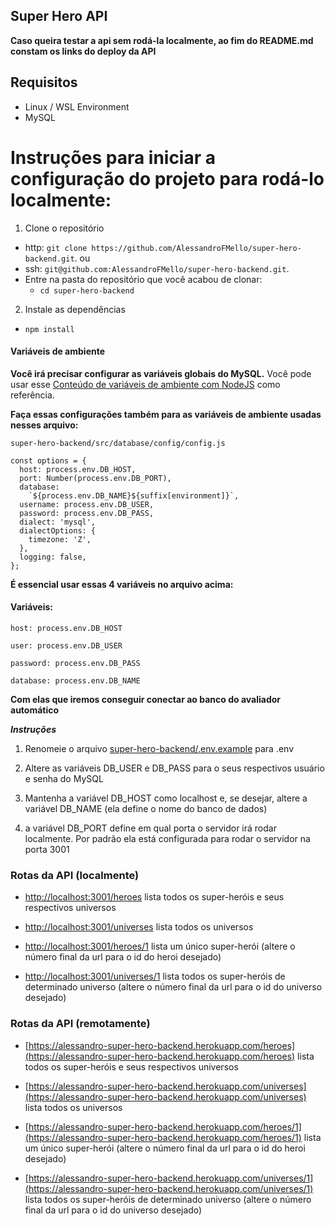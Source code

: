 ## Super Hero API

**Caso queira testar a api sem rodá-la localmente, ao fim do README.md constam os links do deploy da API** 

## Requisitos
* Linux / WSL Environment
* MySQL

# Instruções para iniciar a configuração do projeto para rodá-lo localmente:

1. Clone o repositório
  * http: `git clone https://github.com/AlessandroFMello/super-hero-backend.git`.
  ou
  * ssh: `git@github.com:AlessandroFMello/super-hero-backend.git`.
  * Entre na pasta do repositório que você acabou de clonar:
    * `cd super-hero-backend`

2. Instale as dependências
  * `npm install`


#### Variáveis de ambiente

**Você irá precisar configurar as variáveis globais do MySQL.** Você pode usar esse [Conteúdo de variáveis de ambiente com NodeJS](https://blog.rocketseat.com.br/variaveis-ambiente-nodejs/) como referência.

**Faça essas configurações também para as variáveis de ambiente usadas nesses arquivo:**

`super-hero-backend/src/database/config/config.js`

```
const options = {
  host: process.env.DB_HOST,
  port: Number(process.env.DB_PORT),
  database:
    `${process.env.DB_NAME}${suffix[environment]}`,
  username: process.env.DB_USER,
  password: process.env.DB_PASS,
  dialect: 'mysql',
  dialectOptions: {
    timezone: 'Z',
  },
  logging: false,
};

```

**É essencial usar essas 4 variáveis no arquivo acima:**

#### Variáveis:

`host: process.env.DB_HOST`

`user: process.env.DB_USER`

`password: process.env.DB_PASS`

`database: process.env.DB_NAME`

**Com elas que iremos conseguir conectar ao banco do avaliador automático**

***Instruções***
1. Renomeie o arquivo [super-hero-backend/.env.example](super-hero-backend/.env.example) para .env

2. Altere as variáveis DB_USER e DB_PASS para o seus respectivos usuário e senha do MySQL

3. Mantenha a variável DB_HOST como localhost e, se desejar, altere a variável DB_NAME (ela define o nome do banco de dados)

4. a variável DB_PORT define em qual porta o servidor irá rodar localmente. Por padrão ela está configurada para rodar o servidor na porta 3001

### Rotas da API (localmente)

* [http://localhost:3001/heroes](http://localhost:3001/heroes) lista todos os super-heróis e seus respectivos universos

* [http://localhost:3001/universes](http://localhost:3001/universes) lista todos os universos

* [http://localhost:3001/heroes/1](http://localhost:3001/heroes/1) lista um único super-herói (altere o número final da url para o id do heroi desejado)

* [http://localhost:3001/universes/1](http://localhost:3001/universes/1) lista todos os super-heróis de determinado universo (altere o número final da url para o id do universo desejado)

### Rotas da API (remotamente)

* [https://alessandro-super-hero-backend.herokuapp.com/heroes](https://alessandro-super-hero-backend.herokuapp.com/heroes) lista todos os super-heróis e seus respectivos universos

* [https://alessandro-super-hero-backend.herokuapp.com/universes](https://alessandro-super-hero-backend.herokuapp.com/universes) lista todos os universos

* [https://alessandro-super-hero-backend.herokuapp.com/heroes/1](https://alessandro-super-hero-backend.herokuapp.com/heroes/1) lista um único super-herói (altere o número final da url para o id do heroi desejado)

* [https://alessandro-super-hero-backend.herokuapp.com/universes/1](https://alessandro-super-hero-backend.herokuapp.com/universes/1) lista todos os super-heróis de determinado universo (altere o número final da url para o id do universo desejado)
